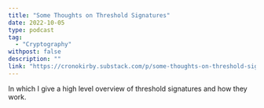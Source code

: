 ```yaml
---
title: "Some Thoughts on Threshold Signatures"
date: 2022-10-05
type: podcast
tag:
  - "Cryptography"
withpost: false
description: ""
link: "https://cronokirby.substack.com/p/some-thoughts-on-threshold-signatures"
---
```

In which I give a high level overview of threshold signatures and how they work.